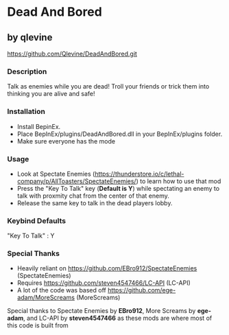 # Dead And Bored
## by qlevine
https://github.com/Qlevine/DeadAndBored.git

### Description
Talk as enemies while you are dead! Troll your friends or trick them into thinking you are alive and safe!

### Installation
- Install BepinEx.
- Place BepInEx/plugins/DeadAndBored.dll in your BepInEx/plugins folder.
- Make sure everyone has the mode

### Usage
- Look at Spectate Enemies (https://thunderstore.io/c/lethal-company/p/AllToasters/SpectateEnemies/) to learn how to use that mod
- Press the "Key To Talk" key (**Default is Y**) while spectating an enemy to talk with proxmity chat from the center of that enemy. 
- Release the same key to talk in the dead players lobby.

### Keybind Defaults

"Key To Talk" : Y

### Special Thanks
- Heavily reliant on https://github.com/EBro912/SpectateEnemies (SpectateEnemies)
- Requires https://github.com/steven4547466/LC-API (LC-API)
- A lot of the code was based off https://github.com/ege-adam/MoreScreams (MoreScreams)

Special thanks to Spectate Enemies by **EBro912**, More Screams by **ege-adam**, and LC-API by **steven4547466** as these mods are where most of this code is built from

